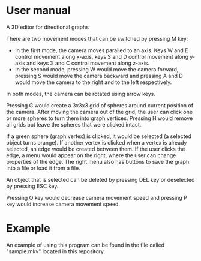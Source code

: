 # User manual
A 3D editor for directional graphs


There are two movement modes that can be switched by pressing M key:
* In the first mode, the camera moves paralled to an axis. Keys W and E control movement along x-axis, keys S and D control movement along y-axis and keys X and C control movement along z-axis.
* In the second mode, pressing W would move the camera forward, pressing S would move the camera backward and pressing A and D would move the camera to the right and to the left respectively.


In both modes, the camera can be rotated using arrow keys.


Pressing G would create a 3x3x3 grid of spheres around current position of the camera. After moving the camera out of the grid, the user can click one or more spheres to turn them into graph vertices. Pressing H would remove all grids but leave the spheres that were clicked intact.


If a green sphere (graph vertex) is clicked, it would be selected (a selected object turns orange). If another vertex is clicked when a vertex is already selected, an edge would be created between them. If the user clicks the edge, a menu would appear on the right, where the user can change properties of the edge. The right menu also has buttons to save the graph into a file or load it from a file.


An object that is selected can be deleted by pressing DEL key or deselected by pressing ESC key.


Pressing O key would decrease camera movement speed and pressing P key would increase camera movement speed.


# Example
An example of using this program can be found in the file called "sample.mkv" located in this repository.
